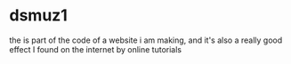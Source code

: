 # dsmuz1
the is part of the code of a website i am making, and it's also a really good effect I found on the internet by online tutorials
